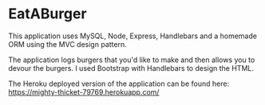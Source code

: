 # EatABurger

This application uses MySQL, Node, Express, Handlebars and a homemade ORM using the MVC design pattern.

The application logs burgers that you'd like to make and then allows you to devour the burgers. I used Bootstrap with Handlebars to design the HTML.

The Heroku deployed version of the application can be found here: https://mighty-thicket-79769.herokuapp.com/

